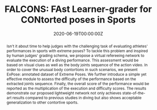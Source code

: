 ---
title: "FALCONS: FAst Learner-grader for CONtorted poses in Sports"

# if the author is from our lab, then you need to match it with the folder name you can find here
# https://github.com/Vision-and-Learning-Lab-UAlberta/home/tree/master/content/authors
# otherwise just write down their full name
authors:
- mahdiarn # in our lab
- Fidel Omar Tito Cruz
- licheng # in our lab

date: "2020-06-19T00:00:00Z"
doi: ""

# Schedule page publish date (NOT publication's date).
publishDate: "2020-01-01T00:00:00Z"

# Publication type.
# Legend: 0 = Uncategorized; 1 = Conference paper; 2 = Journal article;
# 3 = Preprint / Working Paper; 4 = Report; 5 = Book; 6 = Book section;
# 7 = Thesis; 8 = Patent
# you can have this as multiple types, just use a list like ["1", "3"]
publication_types: ["1"]

# Publication name and optional abbreviated publication name.
publication: Proceedings of the IEEE Conference on Computer Vision and Pattern Recognition Workshops
publication_short: CVPRW

abstract: "Isn't it about time to help judges with the challenging task of evaluating athletes' performances in sports with extreme poses? To tackle this problem and inspired by human judges' grading schema, we propose a virtual refereeing network to evaluate the execution of a diving performance. This assessment would be based on visual clues as well as the body joints sequence of the action video. In order to cover the unusual body contortions in such scenarios, we present ExPose: annotated dataset of Extreme Poses. We further introduce a simple yet effective module to assess the difficulty of the performance based on the extracted joints sequence. Finally, the overall score of the performance would be reported as the multiplication of the execution and difficulty scores. The results demonstrate our proposed lightweight network not only achieves state-of-the-art results compared to previous studies in diving but also shows acceptable generalization to other contortive sports."
# Summary. An optional shortened abstract.
# summary: A hierarchical recurrent network structure is developed to simultaneously encodes local contexts of individual frames and global contexts of the sequence.

tags:
- CVPR
- CVPRW

featured: false

links:
url_pdf: http://openaccess.thecvf.com/content_CVPRW_2020/papers/w53/Nekoui_FALCONS_FAst_Learner-Grader_for_CONtorted_Poses_in_Sports_CVPRW_2020_paper.pdf
url_dataset: https://drive.google.com/drive/folders/1HQDMIbbwHWerr8AXfPf08K1cwR-G1z7Y?usp=sharing
url_slides: https://drive.google.com/drive/folders/1i-W8DojbMeEM8ew7Cp67V694n2XMnQtC?usp=sharing

# url_code: https://github.com/BII-wushuang/Lie-Group-Motion-Prediction
# url_poster: 
# url_project: https://coderstellaj.github.io/Hierarchical-Motion-Recurrent-Network-Website/ 
# url_source: 
# url_video: https://www.youtube.com/watch?v=qi33KKUzrVA&feature=emb_title


# Featured image
# To use, add an image named `featured.jpg/png` to your page's folder. 
# If you have one, please zip together
image:
  caption: ''
  focal_point: ""
  preview_only: false

---